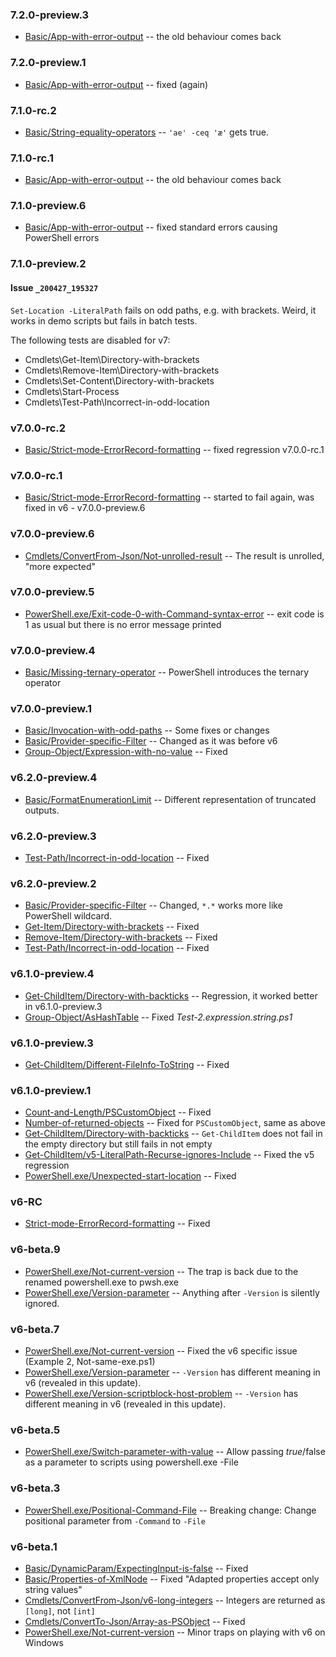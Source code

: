 ﻿### 7.2.0-preview.3

- [Basic/App-with-error-output](Basic/App-with-error-output)
-- the old behaviour comes back

### 7.2.0-preview.1

- [Basic/App-with-error-output](Basic/App-with-error-output)
-- fixed (again)

### 7.1.0-rc.2

- [Basic/String-equality-operators](Basic/String-equality-operators)
-- `'ae' -ceq 'æ'` gets true.

### 7.1.0-rc.1

- [Basic/App-with-error-output](Basic/App-with-error-output)
-- the old behaviour comes back

### 7.1.0-preview.6

- [Basic/App-with-error-output](Basic/App-with-error-output)
-- fixed standard errors causing PowerShell errors

### 7.1.0-preview.2

#### Issue `_200427_195327`

`Set-Location -LiteralPath` fails on odd paths, e.g. with brackets.
Weird, it works in demo scripts but fails in batch tests.

The following tests are disabled for v7:

- Cmdlets\Get-Item\Directory-with-brackets
- Cmdlets\Remove-Item\Directory-with-brackets
- Cmdlets\Set-Content\Directory-with-brackets
- Cmdlets\Start-Process
- Cmdlets\Test-Path\Incorrect-in-odd-location

### v7.0.0-rc.2

- [Basic/Strict-mode-ErrorRecord-formatting](Basic/Strict-mode-ErrorRecord-formatting)
-- fixed regression v7.0.0-rc.1

### v7.0.0-rc.1

- [Basic/Strict-mode-ErrorRecord-formatting](Basic/Strict-mode-ErrorRecord-formatting)
-- started to fail again, was fixed in v6 - v7.0.0-preview.6

### v7.0.0-preview.6

- [Cmdlets/ConvertFrom-Json/Not-unrolled-result](Cmdlets/ConvertFrom-Json/Not-unrolled-result)
-- The result is unrolled, "more expected"

### v7.0.0-preview.5

- [PowerShell.exe/Exit-code-0-with-Command-syntax-error](PowerShell.exe/Exit-code-0-with-Command-syntax-error)
-- exit code is 1 as usual but there is no error message printed

### v7.0.0-preview.4

- [Basic/Missing-ternary-operator](Basic/Missing-ternary-operator)
-- PowerShell introduces the ternary operator

### v7.0.0-preview.1

- [Basic/Invocation-with-odd-paths](Basic/Invocation-with-odd-paths)
-- Some fixes or changes
- [Basic/Provider-specific-Filter](Basic/Provider-specific-Filter)
-- Changed as it was before v6
- [Group-Object/Expression-with-no-value](Cmdlets/Group-Object/Expression-with-no-value)
-- Fixed

### v6.2.0-preview.4

- [Basic/FormatEnumerationLimit](Basic/FormatEnumerationLimit)
-- Different representation of truncated outputs.

### v6.2.0-preview.3

- [Test-Path/Incorrect-in-odd-location](Cmdlets/Test-Path/Incorrect-in-odd-location)
-- Fixed

### v6.2.0-preview.2

- [Basic/Provider-specific-Filter](Basic/Provider-specific-Filter)
-- Changed, `*.*` works more like PowerShell wildcard.
- [Get-Item/Directory-with-brackets](Cmdlets/Get-Item/Directory-with-brackets)
-- Fixed
- [Remove-Item/Directory-with-brackets](Cmdlets/Remove-Item/Directory-with-brackets)
-- Fixed
- [Test-Path/Incorrect-in-odd-location](Cmdlets/Test-Path/Incorrect-in-odd-location)
-- Fixed

### v6.1.0-preview.4

- [Get-ChildItem/Directory-with-backticks](Cmdlets/Get-ChildItem/Directory-with-backticks)
-- Regression, it worked better in v6.1.0-preview.3
- [Group-Object/AsHashTable](Cmdlets/Group-Object/AsHashTable)
-- Fixed *Test-2.expression.string.ps1*

### v6.1.0-preview.3

- [Get-ChildItem/Different-FileInfo-ToString](Cmdlets/Get-ChildItem/Different-FileInfo-ToString)
-- Fixed

### v6.1.0-preview.1

- [Count-and-Length/PSCustomObject](Basic/Count-and-Length/PSCustomObject)
-- Fixed
- [Number-of-returned-objects](Basic/Number-of-returned-objects)
-- Fixed for `PSCustomObject`, same as above
- [Get-ChildItem/Directory-with-backticks](Cmdlets/Get-ChildItem/Directory-with-backticks)
-- `Get-ChildItem` does not fail in the empty directory but still fails in not empty
- [Get-ChildItem/v5-LiteralPath-Recurse-ignores-Include](Cmdlets/Get-ChildItem/v5-LiteralPath-Recurse-ignores-Include)
-- Fixed the v5 regression
- [PowerShell.exe/Unexpected-start-location](PowerShell.exe/Unexpected-start-location)
-- Fixed

### v6-RC

- [Strict-mode-ErrorRecord-formatting](Basic/Strict-mode-ErrorRecord-formatting)
-- Fixed

### v6-beta.9

- [PowerShell.exe/Not-current-version](PowerShell.exe/Not-current-version)
-- The trap is back due to the renamed powershell.exe to pwsh.exe
- [PowerShell.exe/Version-parameter](PowerShell.exe/Version-parameter)
-- Anything after `-Version` is silently ignored.

### v6-beta.7

- [PowerShell.exe/Not-current-version](PowerShell.exe/Not-current-version)
-- Fixed the v6 specific issue (Example 2, Not-same-exe.ps1)
- [PowerShell.exe/Version-parameter](PowerShell.exe/Version-parameter)
-- `-Version` has different meaning in v6 (revealed in this update).
- [PowerShell.exe/Version-scriptblock-host-problem](PowerShell.exe/Version-scriptblock-host-problem)
-- `-Version` has different meaning in v6 (revealed in this update).

### v6-beta.5

- [PowerShell.exe/Switch-parameter-with-value](PowerShell.exe/Switch-parameter-with-value)
-- Allow passing $true/$false as a parameter to scripts using powershell.exe -File

### v6-beta.3

- [PowerShell.exe/Positional-Command-File](PowerShell.exe/Positional-Command-File)
-- Breaking change: Change positional parameter from `-Command` to `-File`

### v6-beta.1

- [Basic/DynamicParam/ExpectingInput-is-false](Basic/DynamicParam/ExpectingInput-is-false)
-- Fixed
- [Basic/Properties-of-XmlNode](Basic/Properties-of-XmlNode)
-- Fixed "Adapted properties accept only string values"
- [Cmdlets/ConvertFrom-Json/v6-long-integers](Cmdlets/ConvertFrom-Json/v6-long-integers)
-- Integers are returned as `[long]`, not `[int]`
- [Cmdlets/ConvertTo-Json/Array-as-PSObject](Cmdlets/ConvertTo-Json/Array-as-PSObject)
-- Fixed
- [PowerShell.exe/Not-current-version](PowerShell.exe/Not-current-version)
-- Minor traps on playing with v6 on Windows
